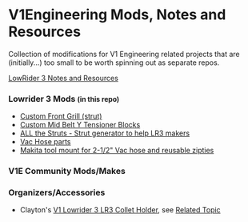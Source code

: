 # V1Engineering Mods, Notes and Resources
Collection of modifications for V1 Engineering related projects that are (initially...) too small to be worth spinning out as separate repos.

[LowRider 3 Notes and Resources](lowrider3/README.md)

### Lowrider 3 Mods <small>(in this repo)</small>
- [Custom Front Grill (strut)](lowrider3/front-grill-strut/README.md)<br/>
- [Custom Mid Belt Y Tensioner Blocks](lowrider3/y-tension-blocks/README.md)<br/>
- [ALL the Struts - Strut generator to help LR3 makers](lowrider3/strut-plate-variable/README.md)<br/>
- [Vac Hose parts](lowrider3/vac-hose/README.md)<br/>
- [Makita tool mount for 2-1/2" Vac hose and reusable zipties](lowrider3/makita-tool-mount/README.md)<br/>



### V1E Community Mods/Makes

### Organizers/Accessories
- Clayton's [V1 Lowrider 3 LR3 Collet Holder](https://www.thingiverse.com/thing:5801714), see [Related Topic](https://forum.v1engineering.com/t/3-tube-gantry-lr3-build-an-idiots-tale/33696/50?u=aaronse)


